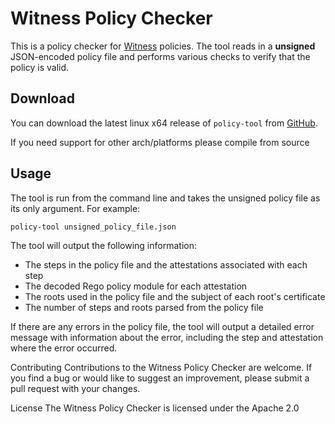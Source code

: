 # Witness Policy Checker

This is a policy checker for [Witness](https://github.com/testifysec/witness) policies. The tool reads in a **unsigned** JSON-encoded policy file and performs various checks to verify that the policy is valid.

## Download

You can download the latest linux x64 release of `policy-tool` from [GitHub](https://github.com/testifysec/policy-tool/releases/download/v0.1.14/policy-tool).

If you need support for other arch/platforms please compile from source


## Usage

The tool is run from the command line and takes the unsigned policy file as its only argument. For example:

```policy-tool unsigned_policy_file.json```

The tool will output the following information:

- The steps in the policy file and the attestations associated with each step
- The decoded Rego policy module for each attestation
- The roots used in the policy file and the subject of each root's certificate
- The number of steps and roots parsed from the policy file

If there are any errors in the policy file, the tool will output a detailed error message with information about the error, including the step and attestation where the error occurred.

Contributing
Contributions to the Witness Policy Checker are welcome. If you find a bug or would like to suggest an improvement, please submit a pull request with your changes.

License
The Witness Policy Checker is licensed under the Apache 2.0